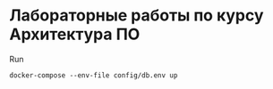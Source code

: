 # Лабораторные работы по курсу Архитектура ПО

Run
```
docker-compose --env-file config/db.env up
```
